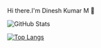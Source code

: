 Hi there.I'm Dinesh Kumar M 👋

![GitHub Stats](https://github-readme-stats.vercel.app/api?username=Dinesh-Kumar-M&theme=radical)

[![Top Langs](https://github-readme-stats.vercel.app/api/top-langs/?username=anuraghazra&layout=compact)](https://github.com/anuraghazra/github-readme-stats)




